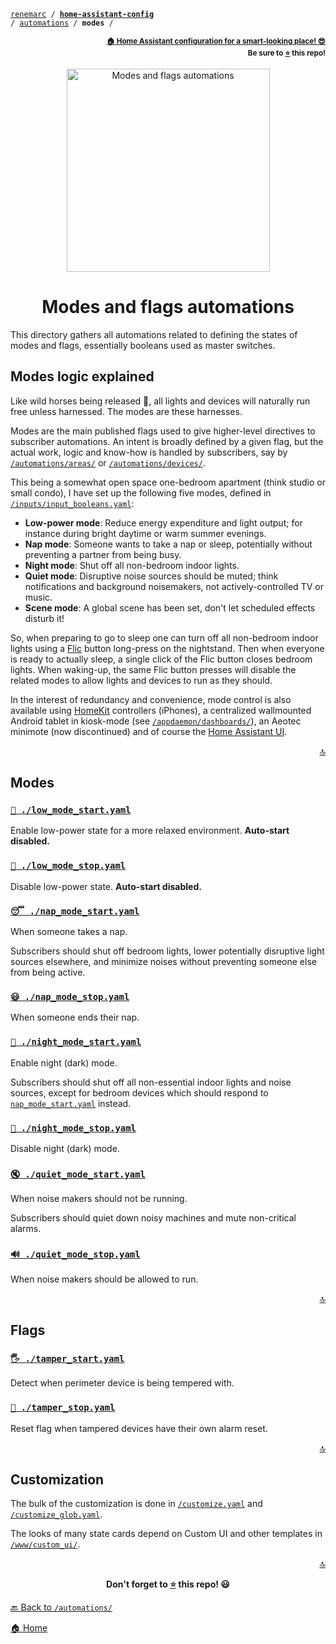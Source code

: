 <!-- Header -->
[link-profile]:https://github.com/renemarc
[link-repo]:https://github.com/renemarc/home-assistant-config

<a name="top"></a>
<code>[renemarc][link-profile] / **[home-assistant-config][link-repo]** / [automations](..) / **modes** /</code>

<p align="right"><sub><strong><a href="https://github.com/renemarc/home-assistant-config">🏠 Home Assistant configuration for a smart-looking place! 😎</a><br>Be sure to <a href="#" title="star">⭐️</a> this repo!</strong></sub></p>

<!-- Hero -->
<figure>
    <div align="center">
        <a href="#modes-logic-explained" title="Modes logic explained"><img src="../../www/screenshots/group-modes.png" alt="Modes and flags automations" width="325"></a>
    </div>
</figure>

<h1 align="center">Modes and flags automations</h1>

This directory gathers all automations related to defining the states of modes and flags, essentially booleans used as master switches.

## Modes logic explained

Like wild horses being released 🐎, all lights and devices will naturally run free unless harnessed. The modes are these harnesses.

Modes are the main published flags used to give higher-level directives to subscriber automations. An intent is broadly defined by a given flag, but the actual work, logic and know-how is handled by subscribers, say by [`/automations/areas/`](../areas/) or [`/automations/devices/`](../devices/).

This being a somewhat open space one-bedroom apartment (think studio or small condo), I have set up the following five modes, defined in [`/inputs/input_booleans.yaml`](../inputs/input_booleans.yaml):

- **Low-power mode**: Reduce energy expenditure and light output; for instance during bright daytime or warm summer evenings.
- **Nap mode**: Someone wants to take a nap or sleep, potentially without preventing a partner from being busy.
- **Night mode**: Shut off all non-bedroom indoor lights.
- **Quiet mode**: Disruptive noise sources should be muted; think notifications and background noisemakers, not actively-controlled TV or music.
- **Scene mode**: A global scene has been set, don't let scheduled effects disturb it!

So, when preparing to go to sleep one can turn off all non-bedroom indoor lights using a [Flic](https://flic.io/) button long-press on the nightstand. Then when everyone is ready to actually sleep, a single click of the Flic button closes bedroom lights. When waking-up, the same Flic button presses will disable the related modes to allow lights and devices to run as they should.

In the interest of redundancy and convenience, mode control is also available using [HomeKit](https://www.home-assistant.io/integrations/homekit/) controllers (iPhones), a centralized wallmounted Android tablet in kiosk-mode (see [`/appdaemon/dashboards/`](../..//appdaemon/dashboards/)), an Aeotec minimote (now discontinued) and of course the [Home Assistant UI](https://www.home-assistant.io/docs/frontend/).

<p align="right"><a href="#top" title="Back to top">🔝</a></p>

## Modes

### [`🔅️ ./low_mode_start.yaml`](low_mode_start.yaml)

Enable low-power state for a more relaxed environment. **Auto-start disabled.**

### [`🔆️ ./low_mode_stop.yaml`](low_mode_stop.yaml)

Disable low-power state. **Auto-start disabled.**

### [`😴️ ./nap_mode_start.yaml`](nap_mode_start.yaml)

When someone takes a nap.

Subscribers should shut off bedroom lights, lower potentially disruptive light sources elsewhere, and minimize noises without preventing someone else from being active.

### [`😃️ ./nap_mode_stop.yaml`](nap_mode_stop.yaml)

When someone ends their nap.

### [`🌌️ ./night_mode_start.yaml`](night_mode_start.yaml)

Enable night (dark) mode.

Subscribers should shut off all non-essential indoor lights and noise sources, except for bedroom devices which should respond to [`nap_mode_start.yaml`](nap_mode_start.yaml) instead.

### [`🌅️ ./night_mode_stop.yaml`](night_mode_stop.yaml)

Disable night (dark) mode.

### [`🔇 ./quiet_mode_start.yaml`](quiet_mode_start.yaml)

When noise makers should not be running.

Subscribers should quiet down noisy machines and mute non-critical alarms.

### [`🔊️ ./quiet_mode_stop.yaml`](quiet_mode_stop.yaml)

When noise makers should be allowed to run.

<p align="right"><a href="#top" title="Back to top">🔝</a></p>

## Flags

### [`🖐️️ ./tamper_start.yaml`](tamper_start.yaml)

Detect when perimeter device is being tempered with.

### [`🔄️ ./tamper_stop.yaml`](tamper_stop.yaml)

Reset flag when tampered devices have their own alarm reset.

<p align="right"><a href="#top" title="Back to top">🔝</a></p>

## Customization

The bulk of the customization is done in [`/customize.yaml`](../../customize.yaml) and [`/customize_glob.yaml`](../../customize_glob.yaml).

The looks of many state cards depend on Custom UI and other templates in [`/www/custom_ui/`](../../www/custom_ui).

<!-- Footer -->
<p align="right"><a href="#top" title="Back to top">🔝</a></p>

<p align="center"><strong>Don't forget to <a href="#" title="star">⭐️</a> this repo! 😃</strong></p>

[🔙 Back to `/automations/`](../)

[🏠 Home][link-repo]
